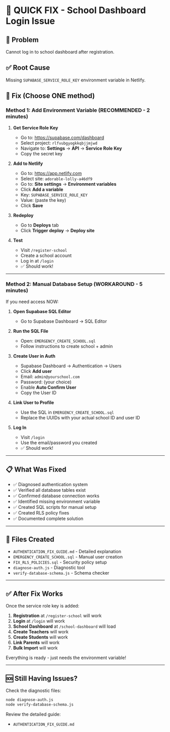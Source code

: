 # 🚀 QUICK FIX - School Dashboard Login Issue

## 🔴 Problem
Cannot log in to school dashboard after registration.

## ✅ Root Cause
Missing `SUPABASE_SERVICE_ROLE_KEY` environment variable in Netlify.

## 🔧 Fix (Choose ONE method)

### Method 1: Add Environment Variable (RECOMMENDED - 2 minutes)

1. **Get Service Role Key**
   - Go to: https://supabase.com/dashboard
   - Select project: `rlfvubgyogkkqbjjmjwd`
   - Navigate to: **Settings** → **API** → **Service Role Key**
   - Copy the secret key

2. **Add to Netlify**
   - Go to: https://app.netlify.com
   - Select site: `adorable-lolly-a46df9`
   - Go to: **Site settings** → **Environment variables**
   - Click **Add a variable**
   - Key: `SUPABASE_SERVICE_ROLE_KEY`
   - Value: (paste the key)
   - Click **Save**

3. **Redeploy**
   - Go to **Deploys** tab
   - Click **Trigger deploy** → **Deploy site**

4. **Test**
   - Visit `/register-school`
   - Create a school account
   - Log in at `/login`
   - ✅ Should work!

---

### Method 2: Manual Database Setup (WORKAROUND - 5 minutes)

If you need access NOW:

1. **Open Supabase SQL Editor**
   - Go to Supabase Dashboard → SQL Editor

2. **Run the SQL File**
   - Open: `EMERGENCY_CREATE_SCHOOL.sql`
   - Follow instructions to create school + admin

3. **Create User in Auth**
   - Supabase Dashboard → Authentication → Users
   - Click **Add user**
   - Email: `admin@yourschool.com`
   - Password: (your choice)
   - Enable **Auto Confirm User**
   - Copy the User ID

4. **Link User to Profile**
   - Use the SQL in `EMERGENCY_CREATE_SCHOOL.sql`
   - Replace the UUIDs with your actual school ID and user ID

5. **Log In**
   - Visit `/login`
   - Use the email/password you created
   - ✅ Should work!

---

## 📋 What Was Fixed

- ✅ Diagnosed authentication system
- ✅ Verified all database tables exist
- ✅ Confirmed database connection works
- ✅ Identified missing environment variable
- ✅ Created SQL scripts for manual setup
- ✅ Created RLS policy fixes
- ✅ Documented complete solution

---

## 📁 Files Created

- `AUTHENTICATION_FIX_GUIDE.md` - Detailed explanation
- `EMERGENCY_CREATE_SCHOOL.sql` - Manual user creation
- `FIX_RLS_POLICIES.sql` - Security policy setup
- `diagnose-auth.js` - Diagnostic tool
- `verify-database-schema.js` - Schema checker

---

## ✅ After Fix Works

Once the service role key is added:

1. **Registration** at `/register-school` will work
2. **Login** at `/login` will work  
3. **School Dashboard** at `/school-dashboard` will load
4. **Create Teachers** will work
5. **Create Students** will work
6. **Link Parents** will work
7. **Bulk Import** will work

Everything is ready - just needs the environment variable!

---

## 🆘 Still Having Issues?

Check the diagnostic files:
```bash
node diagnose-auth.js
node verify-database-schema.js
```

Review the detailed guide:
- `AUTHENTICATION_FIX_GUIDE.md`
